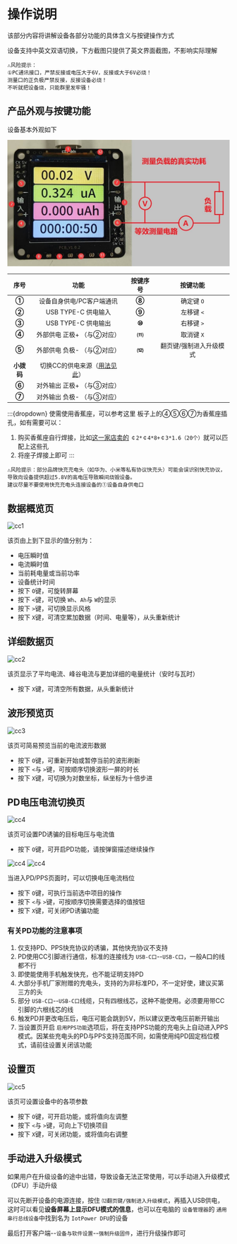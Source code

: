 # 操作说明

该部分内容将讲解设备各部分功能的具体含义与按键操作方式

设备支持中英文双语切换，下方截图只提供了英文界面截图，不影响实际理解

```{warning}
⚠风险提示：  
①PC通讯接口，严禁反接或电压大于6V，反接或大于6V必烧！  
测量口的正负极严禁反接，反接设备必烧！  
不听就把设备烧，只能群里发牢骚！
```

## 产品外观与按键功能

设备基本外观如下

![设备图](img/font.jpg)

|       序号       |                                      功能                                      |   按键序号   |        按键功能        |
| :--------------: | :-----------------------------------------------------------------------------: | :----------: | :---------------------: |
|   **①**   |                            设备自身供电/PC客户端通讯                            | **⑧** |      确定键 `O`      |
|   **②**   |                               USB TYPE-C 供电输入                               | **⑨** |      左移键 `<`      |
|   **③**   |                               USB TYPE-C 供电输出                               | **⑩** |      右移键 `>`      |
|   **④**   |                           外部供电 正极+ （与②对应）                           | **⑾** |      取消键 `X`      |
|   **⑤**   |                           外部供电 负极- （与②对应）                           | **⑿** | 翻页键/强制进入升级模式 |
| **小拨码** | 切换CC的供电来源（[用法见此](https://wiki.luatos.com/iotpower/cc/parts.html#id3)） |              |                        |
|   **⑥**   |                           对外输出 正极+ （与③对应）                           |              |                        |
|   **⑦**   |                           对外输出 负极- （与③对应）                           |              |                        |

:::{dropdown} 使需使用香蕉座，可以参考这里
板子上的④⑤⑥⑦为香蕉座插孔，如有需要可以：

1. 购买香蕉座自行焊接，比如[这一家店卖的](https://item.taobao.com/item.htm?id=680807959486) `￠2*￠4*8+￠3*1.6（20个）`就可以匹配上这些孔
2. 将座子焊接上即可
   :::

```{warning}
⚠风险提示：部分品牌快充充电头（如华为、小米等私有协议快充头）可能会误识别快充协议，导致向设备提供超过5.8V的高电压导致瞬间烧毁设备。
建议尽量不要使用快充充电头连接设备的①设备自身供电口
```

## 数据概览页

![cc1](img/cc1.png)

该页由上到下显示的值分别为：

- 电压瞬时值
- 电流瞬时值
- 当前耗电量或当前功率
- 设备统计时间
- 按下 `O`键，可旋转屏幕
- 按下 `<`键，可切换 `Wh`、`Ah`与 `W`的显示
- 按下 `>`键，可切换显示风格
- 按下 `X`键，可清空累加数据（时间、电量等），从头重新统计

## 详细数据页

![cc2](img/cc2.png)

该页显示了平均电流、峰谷电流与更加详细的电量统计（安时与瓦时）

- 按下 `X`键，可清空所有数据，从头重新统计

## 波形预览页

![cc3](img/cc3.png)

该页可简易预览当前的电流波形数据

- 按下 `O`键，可重新开始或暂停当前的波形刷新
- 按下 `<`与 `>`键，可按顺序切换波形一屏的时长
- 按下 `X`键，可切换为对数坐标，纵坐标为十倍步进

## PD电压电流切换页

![cc4](img/cc40.png)

该页可设置PD诱骗的目标电压与电流值

- 按下 `O`键，可开启PD功能，请按弹窗描述继续操作

![cc4](img/cc41.png)
![cc4](img/cc42.png)

当进入PD/PPS页面时，可以切换电压电流档位

- 按下 `O`键，可执行当前选中项目的操作
- 按下 `<`与 `>`键，可按顺序切换需要选择的值按钮
- 按下 `X`键，可关闭PD诱骗功能

### 有关PD功能的注意事项

1. 仅支持PD、PPS快充协议的诱骗，其他快充协议不支持
2. PD使用CC引脚进行通信，标准的连接线为 `USB-C口`--`USB-C口`，一般A口的线都不行
3. 即使能使用手机触发快充，也不能证明支持PD
4. 大部分手机厂家附赠的充电头，支持的为非标准PD，不一定好使，建议买第三方的头
5. 部分 `USB-C口`--`USB-C口`线缆，只有四根线芯，这种不能使用。必须要用带CC引脚的六根线芯的线
6. 触发PD并更改电压后，电压可能会跳到5V，所以建议更改电压前断开输出
7. 当设置页开启 `启用PPS功能`选项后，将在支持PPS功能的充电头上自动进入PPS模式。因某些充电头的PD与PPS支持范围不同，如需使用纯PD固定档位模式，请前往设置关闭该功能

## 设置页

![cc5](img/cc5.png)

该页可设置设备中的各项参数

- 按下 `O`键，可开启功能，或将值向左调整
- 按下 `<`与 `>`键，可向上下切换项目
- 按下 `X`键，可关闭功能，或将值向右调整

## 手动进入升级模式

如果用户在升级设备的途中出错，导致设备无法正常使用，可以手动进入升级模式（DFU）手动升级

可以先断开设备的电源连接，按住 `⑿翻页键/强制进入升级模式`，再插入USB供电，这时可以看见**设备屏幕上显示DFU模式的信息**，也可以在电脑的 `设备管理器`的 `通用串行总线设备`中找到名为 `IotPower DFU`的设备

最后打开客户端--`设备与软件设置`--`强制升级固件`，进行升级操作即可

<script>
if (navigator.language.indexOf("CN") < 0 && confirm ("Are you want to switch to English version of this page?")) {
    window.location.href = "usage-en.html";
}
</script>

